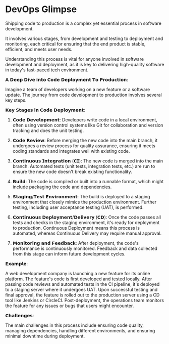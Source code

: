 # DevOps Glimpse
Shipping code to production is a complex yet essential process in software development. 

It involves various stages, from development and testing to deployment and monitoring, each critical for ensuring that the end product is stable, efficient, and meets user needs. 

Understanding this process is vital for anyone involved in software development and deployment, as it is key to delivering high-quality software in today's fast-paced tech environment.

𝗔 𝗗𝗲𝗲𝗽 𝗗𝗶𝘃𝗲 𝗶𝗻𝘁𝗼 𝗖𝗼𝗱𝗲 𝗗𝗲𝗽𝗹𝗼𝘆𝗺𝗲𝗻𝘁 𝗧𝗼 𝗣𝗿𝗼𝗱𝘂𝗰𝘁𝗶𝗼𝗻:

Imagine a team of developers working on a new feature or a software update. The journey from code development to production involves several key steps.

𝗞𝗲𝘆 𝗦𝘁𝗮𝗴𝗲𝘀 𝗶𝗻 𝗖𝗼𝗱𝗲 𝗗𝗲𝗽𝗹𝗼𝘆𝗺𝗲𝗻𝘁:

1. 𝗖𝗼𝗱𝗲 𝗗𝗲𝘃𝗲𝗹𝗼𝗽𝗺𝗲𝗻𝘁: Developers write code in a local environment, often using version control systems like Git for collaboration and version tracking and does the unit testing.

2. 𝗖𝗼𝗱𝗲 𝗥𝗲𝘃𝗶𝗲𝘄: Before merging the new code into the main branch, it undergoes a review process for quality assurance, ensuring it meets coding standards and integrates well with existing code.

3. 𝗖𝗼𝗻𝘁𝗶𝗻𝘂𝗼𝘂𝘀 𝗜𝗻𝘁𝗲𝗴𝗿𝗮𝘁𝗶𝗼𝗻 (𝗖𝗜): The new code is merged into the main branch. Automated tests (unit tests, integration tests, etc.) are run to ensure the new code doesn't break existing functionality.

4. 𝗕𝘂𝗶𝗹𝗱: The code is compiled or built into a runnable format, which might include packaging the code and dependencies.

5. 𝗦𝘁𝗮𝗴𝗶𝗻𝗴/𝗧𝗲𝘀𝘁 𝗘𝗻𝘃𝗶𝗿𝗼𝗻𝗺𝗲𝗻𝘁: The build is deployed to a staging environment that closely mimics the production environment. Further testing, including user acceptance testing (UAT), is performed.

6. 𝗖𝗼𝗻𝘁𝗶𝗻𝘂𝗼𝘂𝘀 𝗗𝗲𝗽𝗹𝗼𝘆𝗺𝗲𝗻𝘁/𝗗𝗲𝗹𝗶𝘃𝗲𝗿𝘆 (𝗖𝗗): Once the code passes all tests and checks in the staging environment, it's ready for deployment to production. Continuous Deployment means this process is automated, whereas Continuous Delivery may require manual approval.

7. 𝗠𝗼𝗻𝗶𝘁𝗼𝗿𝗶𝗻𝗴 𝗮𝗻𝗱 𝗙𝗲𝗲𝗱𝗯𝗮𝗰𝗸: After deployment, the code's performance is continuously monitored. Feedback and data collected from this stage can inform future development cycles.

𝗘𝘅𝗮𝗺𝗽𝗹𝗲:

A web development company is launching a new feature for its online platform. The feature's code is first developed and tested locally. After passing code reviews and automated tests in the CI pipeline, it's deployed to a staging server where it undergoes UAT. Upon successful testing and final approval, the feature is rolled out to the production server using a CD tool like Jenkins or CircleCI. Post-deployment, the operations team monitors the feature for any issues or bugs that users might encounter.

𝗖𝗵𝗮𝗹𝗹𝗲𝗻𝗴𝗲𝘀:

The main challenges in this process include ensuring code quality, managing dependencies, handling different environments, and ensuring minimal downtime during deployment.
